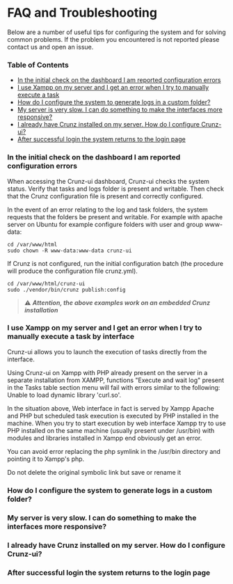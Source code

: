 # FAQ and Troubleshooting

Below are a number of useful tips for configuring the system and for solving common problems. If the problem you encountered is not reported please contact us and open an issue.


### Table of Contents
- [In the initial check on the dashboard I am reported configuration errors](#in-the-initial-check-on-the-dashboard-i-am-reported-configuration-errors)
- [I use Xampp on my server and I get an error when I try to manually execute a task](#i-use-xampp-on-my-server-and-i-get-an-error-when-i-try-to-manually-execute-a-task)
- [How do I configure the system to generate logs in a custom folder?](#how-do-i-configure-the-system-to-generate-logs-in-a-custom-folder)
- [My server is very slow. I can do something to make the interfaces more responsive?](#my-server-is-very-slow-i-can-do-something-to-make-the-interfaces-more-responsive)
- [I already have Crunz installed on my server. How do I configure Crunz-ui?](#i-already-have-crunz-installed-on-my-server-how-do-i-configure-crunz-ui)
- [After successful login the system returns to the login page](#after-successful-login-the-system-returns-to-the-login-page)


### In the initial check on the dashboard I am reported configuration errors

When accessing the Crunz-ui dashboard, Crunz-ui checks the system status. Verify that tasks and logs folder is present and writable. Then check that the Crunz configuration file is present and correctly configured.

In the event of an error relating to the log and task folders, the system requests that the folders be present and writable.
For example with apache server on Ubuntu for example configure folders with user and group www-data:
```
cd /var/www/html
sudo chown -R www-data:www-data crunz-ui
```

If Crunz is not configured, run the initial configuration batch (the procedure will produce the configuration file crunz.yml).
```
cd /var/www/html/crunz-ui
sudo ./vendor/bin/crunz publish:config
```

> :warning: ***Attention, the above examples work on an embedded Crunz installation***


### I use Xampp on my server and I get an error when I try to manually execute a task by interface

Crunz-ui allows you to launch the execution of tasks directly from the interface.

Using Crunz-ui on Xampp with PHP already present on the server in a separate installation from XAMPP, functions "Execute and wait log" present in the Tasks table section menu will fail with errors similar to the following: Unable to load dynamic library 'curl.so'.

In the situation above, Web interface in fact is served by Xampp Apache and PHP but scheduled task execution is executed by PHP installed in the machine. When you try to start execution by web interface Xampp try to use PHP installed on the same machine (usually present under /usr/bin) with modules and libraries installed in Xampp end obviously get an error.

You can avoid error replacing the php symlink in the /usr/bin directory and pointing it to Xampp's php.

Do not delete the original symbolic link but save or rename it


### How do I configure the system to generate logs in a custom folder?

### My server is very slow. I can do something to make the interfaces more responsive?

### I already have Crunz installed on my server. How do I configure Crunz-ui?

### After successful login the system returns to the login page
